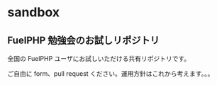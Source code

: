 sandbox
=======

FuelPHP 勉強会のお試しリポジトリ
--------------------------------

全国の FuelPHP ユーザにお試しいただける共有リポジトリです。

ご自由に form、pull request ください。運用方針はこれから考えます。。。